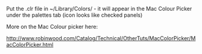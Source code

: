 Put the .clr file in ~/Library/Colors/ - it will appear in the Mac Colour Picker under the palettes tab (icon looks like checked panels)

More on the Mac Colour picker here:

http://www.robinwood.com/Catalog/Technical/OtherTuts/MacColorPicker/MacColorPicker.html